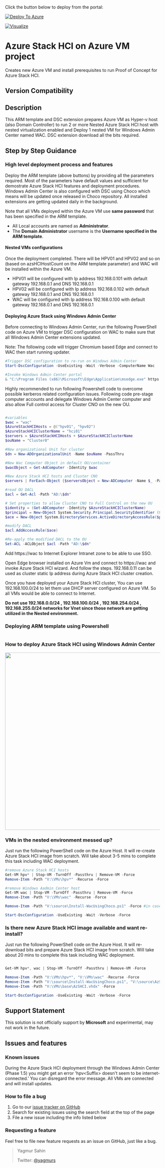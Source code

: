 Click the button below to deploy from the portal:

[![Deploy To Azure](https://raw.githubusercontent.com/Azure/azure-quickstart-templates/master/1-CONTRIBUTION-GUIDE/images/deploytoazure.svg?sanitize=true)](https://portal.azure.com/#create/Microsoft.Template/uri/https%3A%2F%2Fraw.githubusercontent.com%2Fyagmurs%2FAzureStackHCIonAzure%2Fmaster%2Fazuredeploy.json)

[![Visualize](https://raw.githubusercontent.com/Azure/azure-quickstart-templates/master/1-CONTRIBUTION-GUIDE/images/visualizebutton.svg?sanitize=true)](http://armviz.io/#/?load=https%3A%2F%2Fraw.githubusercontent.com%2Fyagmurs%2FAzureStackHCIonAzure%2Fmaster%2Fazuredeploy.json)

# Azure Stack HCI on Azure VM project

Creates new Azure VM and install prerequisites to run Proof of Concept for Azure Stack HCI.

## Version Compatibility

## Description

This ARM template and DSC extension prepares Azure VM as Hyper-v host (also Domain Controller) to run 2 or more Nested Azure Stack HCI host with nested virtualization enabled and Deploy 1 nested VM for Windows Admin Center named WAC. DSC extension download all the bits required.



## Step by Step Guidance

### High level deployment process and features

Deploy the ARM template (above buttons) by providing all the parameters required. Most of the parameters have default values and sufficient for demostrate Azure Stack HCI features and deployment procedures.
Windows Admin Center is also configured with DSC using Choco which means will be updated once released in Choco repository. All installed extensions are getting updated daily in the background.

Note that all VMs deployed within the Azure VM use **same password** that has been specified in the ARM template.

* All Local accounts are named as **Administrator**.
* The **Domain Administrator** username is the **Username specified in the ARM template**.

#### Nested VMs configurations

Once the deployment completed. There will be HPV01 and HPV02 and so on (based on azsHCIHostCount on the ARM template parameter) and WAC will be installed within the Azure VM.

* HPV01 will be configured with Ip address 192.168.0.101 with default gateway 192.168.0.1 and DNS 192.168.0.1
* HPV02 will be configured with Ip address 192.168.0.102 with default gateway 192.168.0.1 and DNS 192.168.0.1
* WAC will be configured with Ip address 192.168.0.100 with default gateway 192.168.0.1 and DNS 192.168.0.1

#### Deploying Azure Stack using Windows Admin Center

Before connecting to Windows Admin Center, run the following PowerShell code on Azure VM to trigger DSC configuration on WAC to make sure that all Windows Admin Center extensions updated.

Note: The following code will trigger Chromium based Edge and connect to WAC then start running updater.

```powershell
#Trigger DSC configuration to re-run on Windows Admin Center
Start-DscConfiguration -UseExisting -Wait -Verbose -ComputerName Wac

#Invoke Windows Admin Center portal
& "C:\Program Files (x86)\Microsoft\Edge\Application\msedge.exe" https://wac
```

Highly recommended to run following Powershell code to overcome possible kerberos related configuration issues. Following code pre-stage computer accounts and delegate Windows Admin Center computer and also allow Full control access for Cluster CNO on the new OU.

```powershell

#variables
$wac = "wac"
$AzureStackHCIHosts = @("hpv01", "hpv02")
$AzureStackHCIClusterName = "hci01"
$servers = $AzureStackHCIHosts + $AzureStackHCIClusterName
$ouName = "Cluster0"

#New organizational Unit for cluster
$dn = New-ADOrganizationalUnit -Name $ouName -PassThru

#New Wac Computer Object in default OU/container
$wacObject = Get-AdComputer -Identity $wac

#New Azure Stack HCI hosts and Cluster CNO
$servers | ForEach-Object {$serversObject = New-ADComputer -Name $_ -Path $dn -PrincipalsAllowedToDelegateToAccount $wacObject}

#read OU DACL
$acl = Get-Acl -Path "AD:\$dn"

# Set properties to allow Cluster CNO to Full Control on the new OU
$identity = (Get-ADComputer -Identity $AzureStackHCIClusterName)
$principal = New-Object System.Security.Principal.SecurityIdentifier ($identity).SID
$ace = New-Object System.DirectoryServices.ActiveDirectoryAccessRule($principal, [System.DirectoryServices.ActiveDirectoryRights]::GenericAll, [System.Security.AccessControl.AccessControlType]::Allow, [DirectoryServices.ActiveDirectorySecurityInheritance]::All)

#modify DACL
$acl.AddAccessRule($ace)

#Re-apply the modified DACL to the OU
Set-ACL -ACLObject $acl -Path "AD:\$dn"

```

Add https://wac to Internet Explorer Intranet zone to be able to use SSO.

Open Edge browser installed on Azure Vm and connect to https://wac and invoke Azure Stack HCI wizard. And follow the steps. 192.168.0.11 can be used as cluster static Ip address during Azure Stack HCI cluster creation.

Once you have deployed your Azure Stack HCI cluster, You can use 192.168.100.0/24 to let them use DHCP server configured on Azure VM. So all VMs would be able to connect to Internet.

**Do not use 192.168.0.0/24 , 192.168.100.0/24 , 192.168.254.0/24 , 192.168.255.0/24 networks for Vnet since those network are getting utilized in the Nested environment.**

### Deploying ARM template using Powershell

```powershell

```

### How to deploy Azure Stack HCI using Windows Admin Center

<img src="./.images/azshciusingwac.gif" width="720" height="576" />

<!--- <img src="./.images/azshciusingwac.gif" data-canonical-src="./.images/azshciusingwac.gif" width="1280" height="720" /> --->

### VMs in the nested environment messed up?

Just run the following PowerShell code on the Azure Host. It will re-create Azure Stack HCI image from scratch. Will take about 3-5 mins to complete this task including WAC deployment.

```powershell
#remove Azure Stack HCI hosts
Get-VM hpv* | Stop-VM -TurnOff -Passthru | Remove-VM -Force
Remove-Item -Path "V:\VMs\hpv*" -Recurse -Force

#remove Windows Aadmin Center host
Get-VM wac | Stop-VM -TurnOff -Passthru | Remove-VM -Force
Remove-Item -Path "V:\VMs\wac" -Recurse -Force

Remove-Item -Path "V:\source\Install-WacUsingChoco.ps1" -Force #in case if updated.

Start-DscConfiguration -UseExisting -Wait -Verbose -Force

```

### Is there new Azure Stack HCI image available and want re-install?

Just run the following PowerShell code on the Azure Host. It will re-download bits and prepare Azure Stack HCI image from scratch. Will take about 20 mins to complete this task including WAC deployment.

```powershell

Get-VM hpv*, wac | Stop-VM -TurnOff -Passthru | Remove-VM -Force

Remove-Item -Path "V:\VMs\hpv*", "V:\VMs\wac" -Recurse -Force
Remove-Item -Path "V:\source\Install-WacUsingChoco.ps1", "V:\source\AzSHCI.iso" -Force
Remove-Item -Path "V:\VMs\base\AzSHCI.vhdx" -Force

Start-DscConfiguration -UseExisting -Wait -Verbose -Force

```

## Support Statement

This solution is not officially support by **Microsoft** and experimental, may not work in the future.

## Issues and features

### Known issues

During the Azure Stack HCI deployment through the Windows Admin Center (Phase 1.5) you might get an error 'hpv\<Suffix> doesn't seem to be internet-connected.' You can disregard the error message. All VMs are connected and will install updates.

### How to file a bug

1. Go to our [issue tracker on GitHub](https://github.com/yagmurs/AzureStackHCIonAzureVM/issues)
1. Search for existing issues using the search field at the top of the page
1. File a new issue including the info listed below

### Requesting a feature

Feel free to file new feature requests as an issue on GitHub, just like a bug.

 > Yagmur Sahin
 >
 > Twitter: [@yagmurs](https://twitter.com/yagmurs)


